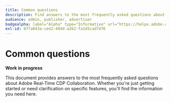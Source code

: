 ```yaml
---
title: Common questions
description: Find answers to the most frequently asked questions about Adobe Real-Time CDP Collaboration
audience: admin, publisher, advertiser
badgealpha: label="Alpha" type="Informative" url="https://helpx.adobe.com/legal/product-descriptions/real-time-customer-data-platform-b2b-edition-prime-and-ultimate-packages.html newtab=true"
exl-id: 07fa043a-ce42-494d-a262-fa1d5cad7476
---
```

# Common questions

**Work in progress**

This document provides answers to the most frequently asked questions about Adobe Real-Time CDP Collaboration. Whether you're just getting started or need clarification on specific features, you'll find the information you need here.
